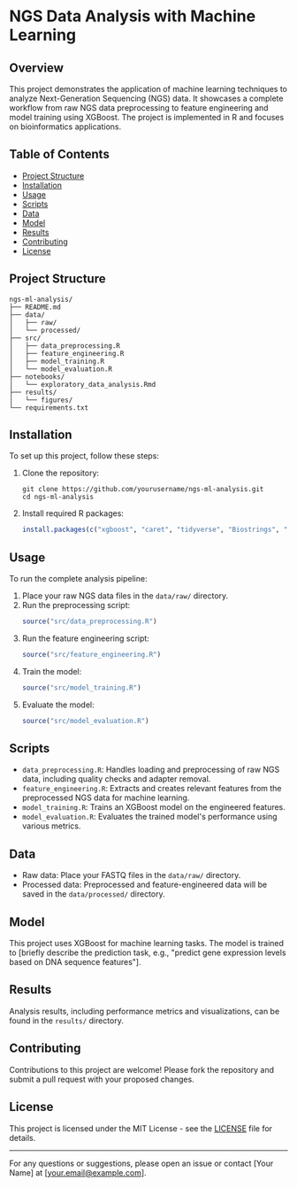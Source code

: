 # NGS Data Analysis with Machine Learning

## Overview

This project demonstrates the application of machine learning techniques to analyze Next-Generation Sequencing (NGS) data. It showcases a complete workflow from raw NGS data preprocessing to feature engineering and model training using XGBoost. The project is implemented in R and focuses on bioinformatics applications.

## Table of Contents

- [Project Structure](#project-structure)
- [Installation](#installation)
- [Usage](#usage)
- [Scripts](#scripts)
- [Data](#data)
- [Model](#model)
- [Results](#results)
- [Contributing](#contributing)
- [License](#license)

## Project Structure

```
ngs-ml-analysis/
├── README.md
├── data/
│   ├── raw/
│   └── processed/
├── src/
│   ├── data_preprocessing.R
│   ├── feature_engineering.R
│   ├── model_training.R
│   └── model_evaluation.R
├── notebooks/
│   └── exploratory_data_analysis.Rmd
├── results/
│   └── figures/
└── requirements.txt
```

## Installation

To set up this project, follow these steps:

1. Clone the repository:
   ```
   git clone https://github.com/yourusername/ngs-ml-analysis.git
   cd ngs-ml-analysis
   ```

2. Install required R packages:
   ```R
   install.packages(c("xgboost", "caret", "tidyverse", "Biostrings", "GenomicRanges", "ShortRead", "BSgenome.Hsapiens.UCSC.hg38"))
   ```

## Usage

To run the complete analysis pipeline:

1. Place your raw NGS data files in the `data/raw/` directory.
2. Run the preprocessing script:
   ```R
   source("src/data_preprocessing.R")
   ```
3. Run the feature engineering script:
   ```R
   source("src/feature_engineering.R")
   ```
4. Train the model:
   ```R
   source("src/model_training.R")
   ```
5. Evaluate the model:
   ```R
   source("src/model_evaluation.R")
   ```

## Scripts

- `data_preprocessing.R`: Handles loading and preprocessing of raw NGS data, including quality checks and adapter removal.
- `feature_engineering.R`: Extracts and creates relevant features from the preprocessed NGS data for machine learning.
- `model_training.R`: Trains an XGBoost model on the engineered features.
- `model_evaluation.R`: Evaluates the trained model's performance using various metrics.

## Data

- Raw data: Place your FASTQ files in the `data/raw/` directory.
- Processed data: Preprocessed and feature-engineered data will be saved in the `data/processed/` directory.

## Model

This project uses XGBoost for machine learning tasks. The model is trained to [briefly describe the prediction task, e.g., "predict gene expression levels based on DNA sequence features"].

## Results

Analysis results, including performance metrics and visualizations, can be found in the `results/` directory.

## Contributing

Contributions to this project are welcome! Please fork the repository and submit a pull request with your proposed changes.

## License

This project is licensed under the MIT License - see the [LICENSE](LICENSE) file for details.

---

For any questions or suggestions, please open an issue or contact [Your Name] at [your.email@example.com].
